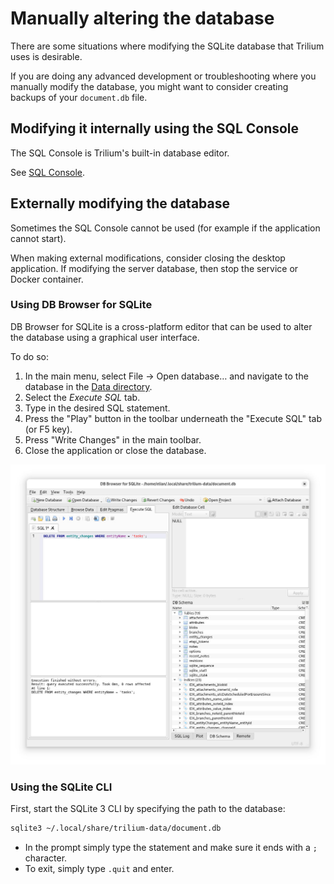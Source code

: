 # Manually altering the database
There are some situations where modifying the SQLite database that Trilium uses is desirable.

If you are doing any advanced development or troubleshooting where you manually modify the database, you might want to consider creating backups of your `document.db` file.

## Modifying it internally using the SQL Console

The SQL Console is Trilium's built-in database editor.

See [SQL Console](Manually%20altering%20the%20database/SQL%20Console.md).

## Externally modifying the database

Sometimes the SQL Console cannot be used (for example if the application cannot start).

When making external modifications, consider closing the desktop application. If modifying the server database, then stop the service or Docker container.

### Using DB Browser for SQLite

DB Browser for SQLite is a cross-platform editor that can be used to alter the database using a graphical user interface.

To do so:

1.  In the main menu, select File → Open database… and navigate to the database in the [Data directory](../../Installation%20%26%20Setup/Data%20directory.md).
2.  Select the _Execute SQL_ tab.
3.  Type in the desired SQL statement.
4.  Press the "Play" button in the toolbar underneath the "Execute SQL" tab (or F5 key).
5.  Press "Write Changes" in the main toolbar.
6.  Close the application or close the database.

![](6_Manually%20altering%20the%20data.png)

### Using the SQLite CLI

First, start the SQLite 3 CLI by specifying the path to the database:

```sh
sqlite3 ~/.local/share/trilium-data/document.db
```

*   In the prompt simply type the statement and make sure it ends with a `;` character.
*   To exit, simply type `.quit` and enter.
